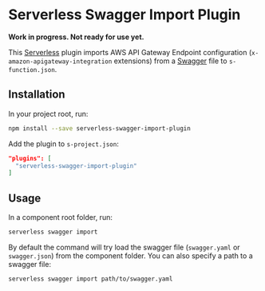# Serverless Swagger Import Plugin

**Work in progress. Not ready for use yet.**

This [Serverless](http://serverless.com) plugin imports AWS API Gateway Endpoint configuration (`x-amazon-apigateway-integration` extensions) from a [Swagger](http://swagger.io/) file to `s-function.json`.

## Installation
In your project root, run:

```bash
npm install --save serverless-swagger-import-plugin
```

Add the plugin to `s-project.json`:

```json
"plugins": [
  "serverless-swagger-import-plugin"
]
```

## Usage
In a component root folder, run:

```bash
serverless swagger import
```
By default the command will try load the swagger file (`swagger.yaml` or `swagger.json`) from the component folder. You can also specify a path to a swagger file:

```bash
serverless swagger import path/to/swagger.yaml
```
